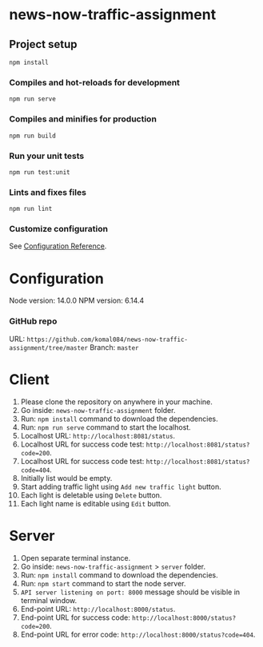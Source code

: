 # news-now-traffic-assignment

## Project setup
```
npm install
```

### Compiles and hot-reloads for development
```
npm run serve
```

### Compiles and minifies for production
```
npm run build
```

### Run your unit tests
```
npm run test:unit
```

### Lints and fixes files
```
npm run lint
```

### Customize configuration
See [Configuration Reference](https://cli.vuejs.org/config/).


###
# Configuration
Node version: 14.0.0
NPM version: 6.14.4

### GitHub repo
URL: `https://github.com/komal084/news-now-traffic-assignment/tree/master`
Branch: `master`


###
# Client #
1. Please clone the repository on anywhere in your machine.
2. Go inside: `news-now-traffic-assignment` folder.
3. Run: `npm install` command to download the dependencies.
4. Run: `npm run serve` command to start the localhost.
5. Localhost URL: `http://localhost:8081/status`.
6. Localhost URL for success code test: `http://localhost:8081/status?code=200`.
7. Localhost URL for success code test: `http://localhost:8081/status?code=404`.
8. Initially list would be empty.
9. Start adding traffic light using `Add new traffic light` button.
10. Each light is deletable using `Delete` button.
11. Each light name is editable using `Edit` button.

# Server #
1. Open separate terminal instance.
2. Go inside: `news-now-traffic-assignment` > `server` folder. 
3. Run: `npm install` command to download the dependencies.
4. Run: `npm start` command to start the node server.
5. `API server listening on port: 8000` message should be visible in terminal window.
6. End-point URL: `http://localhost:8000/status`.
7. End-point URL for success code: `http://localhost:8000/status?code=200`.
8. End-point URL for error code: `http://localhost:8000/status?code=404`.
 
